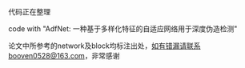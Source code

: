 代码正在整理

code with "AdfNet: 一种基于多样化特征的自适应网络用于深度伪造检测"

论文中所参考的network及block均标注出处，如有错漏请联系booven0528@163.com，非常感谢

